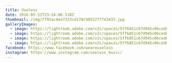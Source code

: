 ```yaml
---
title: Useless
date: 2016-05-31T23:24:06.510Z
thumbnail: /img/ff95ac4ea7323cd170c985227ff43033.jpg
galleryImages:
  - image: https://lightroom.adobe.com/v2c/spaces/5ff6851c67d945c0bcedb13b9aa0febd/assets/fe4c6e936d898b03bde613918f5e2fe3/revisions/c5fd49ae842d489090b58e72cfcd8ab4/renditions/48518f45a61c6fc3850eb6c06191be1e
  - image: https://lightroom.adobe.com/v2c/spaces/5ff6851c67d945c0bcedb13b9aa0febd/assets/e8c0425bc2a0d9e0ce1418e4a8b523b7/revisions/7b46c96ebe6b4b09b5653a58f8561fe5/renditions/a7f9a9511f6320f383427e016a3b2123
  - image: https://lightroom.adobe.com/v2c/spaces/5ff6851c67d945c0bcedb13b9aa0febd/assets/3e011f5eebc02cc8ed4d46ab0637ffcb/revisions/7f5161d7128641c3b38087c3272db626/renditions/64802d3c01bce15dbf3f0d4bb97b6b66
  - image: https://lightroom.adobe.com/v2c/spaces/5ff6851c67d945c0bcedb13b9aa0febd/assets/27f13c33e9842db73d37b5bf42292ffe/revisions/251ae83f461d4ad68a2c110c47200118/renditions/a07e0a5d44fb0ee2cfff5479a1a95086
facebook: https://www.facebook.com/weareuseless
instagram: https://www.instagram.com/useless_music/
---
```

